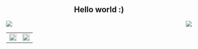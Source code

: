 <h2 align="center">Hello world :) </h2>

<p>
  <a href="https://count.getloli.com/"><img src="https://count.getloli.com/get/@:coder7eeN?theme=rule34"></a>
  <img src="https://weather-icon.journeyad.repl.co/@danang?v=1" align="right">
</p>

<table style="width: 100; border-collapse: collapse; border: none;">
    <tr style="border: none;">
        <td style="border: none;">
            <a href="https://github.com/coder7eeN">
                <img src="https://github-readme-stats.vercel.app/api?username=coder7eeN&count_private=true&show_icons=true&theme=radical&hide=issues" width="100%" />
            </a>
        </td>
        <td style="border: none;">
            <a href="https://github.com/coder7eeN">
                <img src="https://github-readme-stats.vercel.app/api/top-langs/?username=coder7eeN&layout=compact&theme=radical&custom_title=Top%20Languages" width="100%" />
            </a>
        </td>
    </tr>
</table>


<!-- [![Huy Pham's GitHub stats](https://github-readme-stats.vercel.app/api?username=coder7een&count_private=true&show_icons=true&theme=radical&hide=issues)](https://github.com/coder7eeN) 
[![Top Langs](https://github-readme-stats.vercel.app/api/top-langs/?username=coder7een&layout=compact&theme=radical)](https://github.com/coder7eeN) -->

